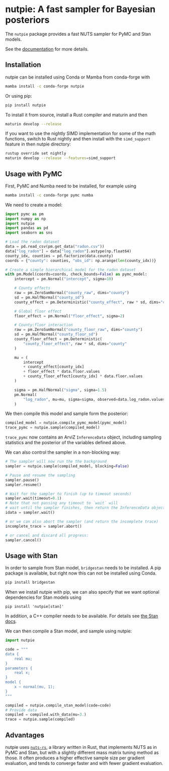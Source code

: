 # nutpie: A fast sampler for Bayesian posteriors

The `nutpie` package provides a fast NUTS sampler for PyMC and Stan models.

See the [documentation](https://pymc-devs.github.io/nutpie/) for more details.

## Installation

nutpie can be installed using Conda or Mamba from conda-forge with

```bash
mamba install -c conda-forge nutpie
```

Or using pip:

```bash
pip install nutpie
```

To install it from source, install a Rust compiler and maturin and then

```bash
maturin develop --release
```

If you want to use the nightly SIMD implementation for some of the math functions,
switch to Rust nightly and then install with the `simd_support` feature in then
nutpie directory:

```bash
rustup override set nightly
maturin develop --release --features=simd_support
```

## Usage with PyMC

First, PyMC and Numba need to be installed, for example using

```bash
mamba install -c conda-forge pymc numba
```

We need to create a model:

```python
import pymc as pm
import numpy as np
import nutpie
import pandas as pd
import seaborn as sns

# Load the radon dataset
data = pd.read_csv(pm.get_data("radon.csv"))
data["log_radon"] = data["log_radon"].astype(np.float64)
county_idx, counties = pd.factorize(data.county)
coords = {"county": counties, "obs_id": np.arange(len(county_idx))}

# Create a simple hierarchical model for the radon dataset
with pm.Model(coords=coords, check_bounds=False) as pymc_model:
    intercept = pm.Normal("intercept", sigma=10)

    # County effects
    raw = pm.ZeroSumNormal("county_raw", dims="county")
    sd = pm.HalfNormal("county_sd")
    county_effect = pm.Deterministic("county_effect", raw * sd, dims="county")

    # Global floor effect
    floor_effect = pm.Normal("floor_effect", sigma=2)

    # County:floor interaction
    raw = pm.ZeroSumNormal("county_floor_raw", dims="county")
    sd = pm.HalfNormal("county_floor_sd")
    county_floor_effect = pm.Deterministic(
        "county_floor_effect", raw * sd, dims="county"
    )

    mu = (
        intercept
        + county_effect[county_idx]
        + floor_effect * data.floor.values
        + county_floor_effect[county_idx] * data.floor.values
    )

    sigma = pm.HalfNormal("sigma", sigma=1.5)
    pm.Normal(
        "log_radon", mu=mu, sigma=sigma, observed=data.log_radon.values, dims="obs_id"
    )
```

We then compile this model and sample form the posterior:

```python
compiled_model = nutpie.compile_pymc_model(pymc_model)
trace_pymc = nutpie.sample(compiled_model)
```

`trace_pymc` now contains an ArviZ `InferenceData` object, including sampling
statistics and the posterior of the variables defined above.

We can also control the sampler in a non-blocking way:

```python
# The sampler will now run the the background
sampler = nutpie.sample(compiled_model, blocking=False)

# Pause and resume the sampling
sampler.pause()
sampler.resume()

# Wait for the sampler to finish (up to timeout seconds)
sampler.wait(timeout=0.1)
# Note that not passing any timeout to `wait` will
# wait until the sampler finishes, then return the InferenceData object:
idata = sampler.wait()

# or we can also abort the sampler (and return the incomplete trace)
incomplete_trace = sampler.abort()

# or cancel and discard all progress:
sampler.cancel()
```

## Usage with Stan

In order to sample from Stan model, `bridgestan` needs to be installed.
A pip package is available, but right now this can not be installed using Conda.

```bash
pip install bridgestan
```

When we install nutpie with pip, we can also specify that we want optional
dependencies for Stan models using

```
pip install 'nutpie[stan]'
```

In addition, a C++ compiler needs to be available. For details see
[the Stan docs](https://mc-stan.org/docs/cmdstan-guide/installation.html#cpp-toolchain).

We can then compile a Stan model, and sample using nutpie:

```python
import nutpie

code = """
data {
    real mu;
}
parameters {
    real x;
}
model {
    x ~ normal(mu, 1);
}
"""

compiled = nutpie.compile_stan_model(code=code)
# Provide data
compiled = compiled.with_data(mu=3.)
trace = nutpie.sample(compiled)
```

## Advantages

nutpie uses [`nuts-rs`](https://github.com/pymc-devs/nuts-rs), a library written in Rust, that implements NUTS as in
PyMC and Stan, but with a slightly different mass matrix tuning method as
those. It often produces a higher effective sample size per gradient
evaluation, and tends to converge faster and with fewer gradient evaluation.
